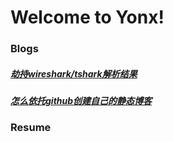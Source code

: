 Welcome to Yonx!
====

### Blogs

##### [劫持wireshark/tshark解析结果](blog/articles/wireshark_tshark_hijack.html)
##### [怎么依托github创建自己的静态博客](/blog/articles/build_blog_from_gitbub_to_host.html)



### Resume


